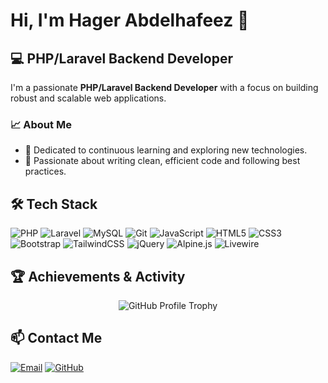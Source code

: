 # Hi, I'm Hager Abdelhafeez 👋
## 💻 PHP/Laravel Backend Developer

I'm a passionate **PHP/Laravel Backend Developer** with a focus on building robust and scalable web applications. 

### 📈 About Me
- 🔎 Dedicated to continuous learning and exploring new technologies.
- 🧩 Passionate about writing clean, efficient code and following best practices.


## 🛠️ Tech Stack
<!-- Badges render on GitHub; keep them as-is -->
![PHP](https://img.shields.io/badge/PHP-777BB4?logo=php&logoColor=white)
![Laravel](https://img.shields.io/badge/Laravel-FF2D20?logo=laravel&logoColor=white)
![MySQL](https://img.shields.io/badge/MySQL-4479A1?logo=mysql&logoColor=white)
![Git](https://img.shields.io/badge/Git-F05032?logo=git&logoColor=white)
![JavaScript](https://img.shields.io/badge/JavaScript-F7DF1E?logo=javascript&logoColor=black)
![HTML5](https://img.shields.io/badge/HTML5-E34F26?logo=html5&logoColor=white)
![CSS3](https://img.shields.io/badge/CSS3-1572B6?logo=css3&logoColor=white)
![Bootstrap](https://img.shields.io/badge/Bootstrap-7952B3?logo=bootstrap&logoColor=white)
![TailwindCSS](https://img.shields.io/badge/Tailwind_CSS-38B2AC?logo=tailwindcss&logoColor=white)
![jQuery](https://img.shields.io/badge/jQuery-0769AD?logo=jquery&logoColor=white)
![Alpine.js](https://img.shields.io/badge/Alpine.js-8BC0D0?logo=alpine.js&logoColor=black)
![Livewire](https://img.shields.io/badge/Livewire-ff2d20?logo=laravel&logoColor=white)

## 🏆 Achievements & Activity

<div align="center">
  <!-- GitHub Profile Trophy: Celebrates your milestones -->
  <img src="https://github-profile-trophy.vercel.app/?username=hagerabdelhafeez&theme=gruvbox&margin-w=20" alt="GitHub Profile Trophy" />
</div>


## 📫 Contact Me

[![Email](https://img.shields.io/badge/Email-hager.abdo121@hotmail.com-blue?logo=gmail&logoColor=white)](mailto:hager.abdo121@hotmail.com)
[![GitHub](https://img.shields.io/badge/GitHub-hagerabdelhafeez-181717?logo=github)](https://github.com/hagerabdelhafeez)








